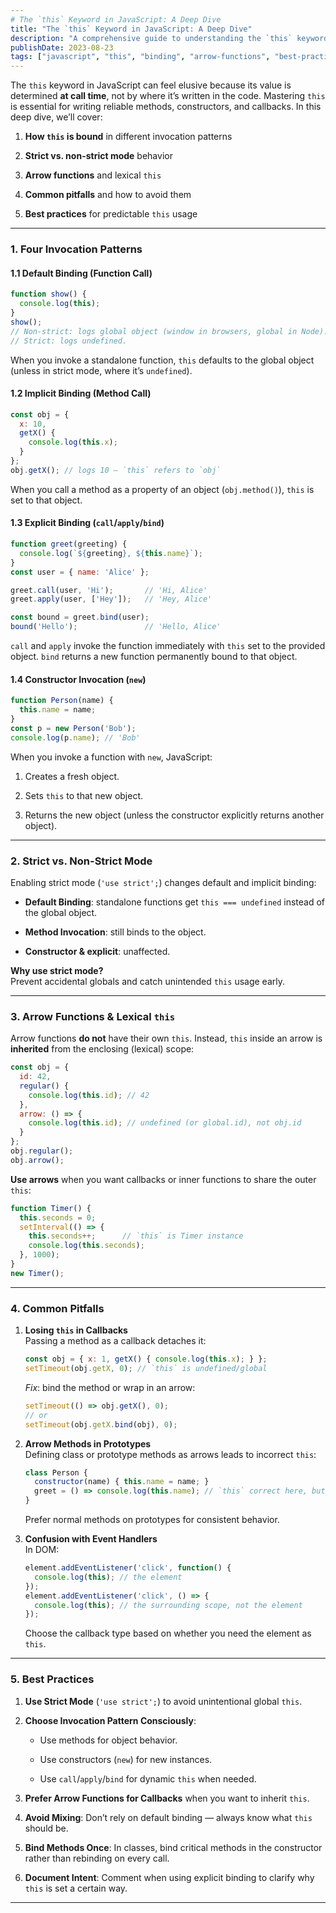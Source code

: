 ```yaml
---
# The `this` Keyword in JavaScript: A Deep Dive
title: "The `this` Keyword in JavaScript: A Deep Dive"
description: "A comprehensive guide to understanding the `this` keyword in JavaScript, covering its binding rules, invocation patterns, strict vs. non-strict mode, arrow functions, common pitfalls, and best practices."
publishDate: 2023-08-23
tags: ["javascript", "this", "binding", "arrow-functions", "best-practices"]
---
```

The `this` keyword in JavaScript can feel elusive because its value is determined **at call time**, not by where it’s written in the code. Mastering `this` is essential for writing reliable methods, constructors, and callbacks. In this deep dive, we’ll cover:

1. **How `this` is bound** in different invocation patterns
    
2. **Strict vs. non-strict mode** behavior
    
3. **Arrow functions** and lexical `this`
    
4. **Common pitfalls** and how to avoid them
    
5. **Best practices** for predictable `this` usage
    

---

### 1. Four Invocation Patterns

#### 1.1 Default Binding (Function Call)

```js
function show() {
  console.log(this);
}
show();  
// Non-strict: logs global object (window in browsers, global in Node).
// Strict: logs undefined.
```

When you invoke a standalone function, `this` defaults to the global object (unless in strict mode, where it’s `undefined`).

#### 1.2 Implicit Binding (Method Call)

```js
const obj = {
  x: 10,
  getX() {
    console.log(this.x);
  }
};
obj.getX(); // logs 10 — `this` refers to `obj`
```

When you call a method as a property of an object (`obj.method()`), `this` is set to that object.

#### 1.3 Explicit Binding (`call`/`apply`/`bind`)

```js
function greet(greeting) {
  console.log(`${greeting}, ${this.name}`);
}
const user = { name: 'Alice' };

greet.call(user, 'Hi');       // 'Hi, Alice'
greet.apply(user, ['Hey']);   // 'Hey, Alice'

const bound = greet.bind(user);
bound('Hello');               // 'Hello, Alice'
```

`call` and `apply` invoke the function immediately with `this` set to the provided object. `bind` returns a new function permanently bound to that object.

#### 1.4 Constructor Invocation (`new`)

```js
function Person(name) {
  this.name = name;
}
const p = new Person('Bob');
console.log(p.name); // 'Bob'
```

When you invoke a function with `new`, JavaScript:

1. Creates a fresh object.
    
2. Sets `this` to that new object.
    
3. Returns the new object (unless the constructor explicitly returns another object).
    

---

### 2. Strict vs. Non-Strict Mode

Enabling strict mode (`'use strict';`) changes default and implicit binding:

- **Default Binding**: standalone functions get `this === undefined` instead of the global object.
    
- **Method Invocation**: still binds to the object.
    
- **Constructor & explicit**: unaffected.
    

**Why use strict mode?**  
Prevent accidental globals and catch unintended `this` usage early.

---

### 3. Arrow Functions & Lexical `this`

Arrow functions **do not** have their own `this`. Instead, `this` inside an arrow is **inherited** from the enclosing (lexical) scope:

```js
const obj = {
  id: 42,
  regular() {
    console.log(this.id); // 42
  },
  arrow: () => {
    console.log(this.id); // undefined (or global.id), not obj.id
  }
};
obj.regular();
obj.arrow();
```

**Use arrows** when you want callbacks or inner functions to share the outer `this`:

```js
function Timer() {
  this.seconds = 0;
  setInterval(() => {
    this.seconds++;      // `this` is Timer instance
    console.log(this.seconds);
  }, 1000);
}
new Timer();
```

---

### 4. Common Pitfalls

1. **Losing `this` in Callbacks**  
    Passing a method as a callback detaches it:
    
    ```js
    const obj = { x: 1, getX() { console.log(this.x); } };
    setTimeout(obj.getX, 0); // `this` is undefined/global
    ```
    
    _Fix_: bind the method or wrap in an arrow:
    
    ```js
    setTimeout(() => obj.getX(), 0);
    // or
    setTimeout(obj.getX.bind(obj), 0);
    ```
    
2. **Arrow Methods in Prototypes**  
    Defining class or prototype methods as arrows leads to incorrect `this`:
    
    ```js
    class Person {
      constructor(name) { this.name = name; }
      greet = () => console.log(this.name); // `this` correct here, but lost in subclassing
    }
    ```
    
    Prefer normal methods on prototypes for consistent behavior.
    
3. **Confusion with Event Handlers**  
    In DOM:
    
    ```js
    element.addEventListener('click', function() {
      console.log(this); // the element
    });
    element.addEventListener('click', () => {
      console.log(this); // the surrounding scope, not the element
    });
    ```
    
    Choose the callback type based on whether you need the element as `this`.
    

---

### 5. Best Practices

1. **Use Strict Mode** (`'use strict';`) to avoid unintentional global `this`.
    
2. **Choose Invocation Pattern Consciously**:
    
    - Use methods for object behavior.
        
    - Use constructors (`new`) for new instances.
        
    - Use `call`/`apply`/`bind` for dynamic `this` when needed.
        
3. **Prefer Arrow Functions for Callbacks** when you want to inherit `this`.
    
4. **Avoid Mixing**: Don’t rely on default binding — always know what `this` should be.
    
5. **Bind Methods Once**: In classes, bind critical methods in the constructor rather than rebinding on every call.
    
6. **Document Intent**: Comment when using explicit binding to clarify why `this` is set a certain way.
    

---
